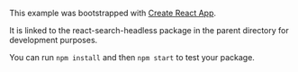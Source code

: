 This example was bootstrapped with [Create React App](https://github.com/facebook/create-react-app).

It is linked to the react-search-headless package in the parent directory for development purposes.

You can run `npm install` and then `npm start` to test your package.
